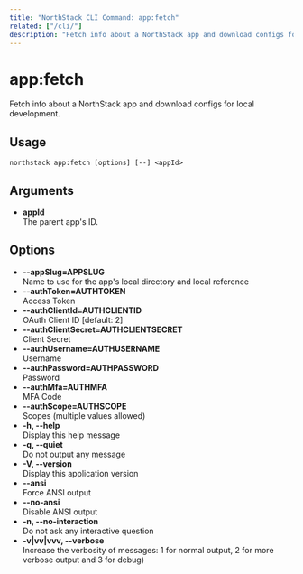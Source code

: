 ```yaml
---
title: "NorthStack CLI Command: app:fetch"
related: ["/cli/"]
description: "Fetch info about a NorthStack app and download configs for local development."
---
```


# app:fetch

Fetch info about a NorthStack app and download configs for local development.

## Usage
`northstack app:fetch [options] [--] <appId>`

## Arguments
* **appId**  
  The parent app's ID.

## Options
* **--appSlug=APPSLUG**  
  Name to use for the app's local directory and local reference
* **--authToken=AUTHTOKEN**  
  Access Token
* **--authClientId=AUTHCLIENTID**  
  OAuth Client ID [default: 2]
* **--authClientSecret=AUTHCLIENTSECRET**  
  Client Secret
* **--authUsername=AUTHUSERNAME**  
  Username
* **--authPassword=AUTHPASSWORD**  
  Password
* **--authMfa=AUTHMFA**  
  MFA Code
* **--authScope=AUTHSCOPE**  
  Scopes (multiple values allowed)
* **-h, --help**  
  Display this help message
* **-q, --quiet**  
  Do not output any message
* **-V, --version**  
  Display this application version
* **--ansi**  
  Force ANSI output
* **--no-ansi**  
  Disable ANSI output
* **-n, --no-interaction**  
  Do not ask any interactive question
* **-v|vv|vvv, --verbose**  
  Increase the verbosity of messages: 1 for normal output, 2 for more verbose output and 3 for debug)